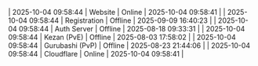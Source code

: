 | 2025-10-04 09:58:44 | Website | Online | 2025-10-04 09:58:41 |
| 2025-10-04 09:58:44 | Registration | Offline | 2025-09-09 16:40:23 |
| 2025-10-04 09:58:44 | Auth Server | Offline | 2025-08-18 09:33:31 |
| 2025-10-04 09:58:44 | Kezan (PvE) | Offline | 2025-08-03 17:58:02 |
| 2025-10-04 09:58:44 | Gurubashi (PvP) | Offline | 2025-08-23 21:44:06 |
| 2025-10-04 09:58:44 | Cloudflare | Online | 2025-10-04 09:58:41 |
